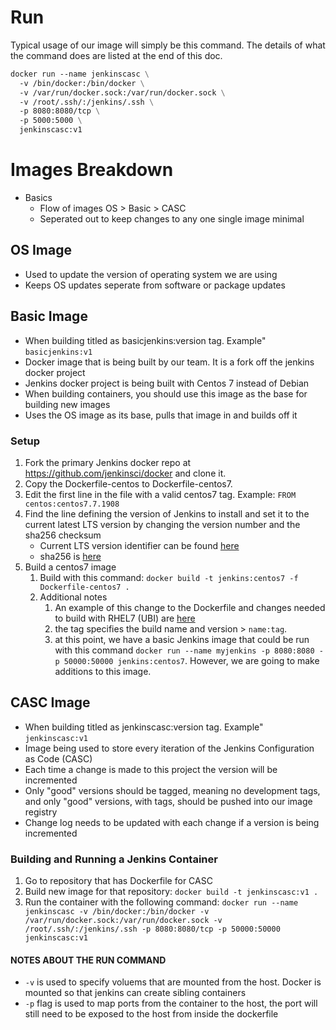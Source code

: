 # Run

Typical usage of our image will simply be this command. The details of what the command does are listed at the end of this doc.

```dockerfile
docker run --name jenkinscasc \
  -v /bin/docker:/bin/docker \
  -v /var/run/docker.sock:/var/run/docker.sock \
  -v /root/.ssh/:/jenkins/.ssh \
  -p 8080:8080/tcp \
  -p 5000:5000 \
  jenkinscasc:v1
```

# Images Breakdown

- Basics
  - Flow of images OS > Basic > CASC
  - Seperated out to keep changes to any one single image minimal

## OS Image

- Used to update the version of operating system we are using
- Keeps OS updates seperate from software or package updates

## Basic Image

- When building titled as basicjenkins:version tag. Example" `basicjenkins:v1`
- Docker image that is being built by our team. It is a fork off the jenkins docker project
- Jenkins docker project is being built with Centos 7 instead of Debian
- When building containers, you should use this image as the base for building new images
- Uses the OS image as its base, pulls that image in and builds off it

### Setup

1. Fork the primary Jenkins docker repo at https://github.com/jenkinsci/docker and clone it.
2. Copy the Dockerfile-centos to Dockerfile-centos7.
3. Edit the first line in the file with a valid centos7 tag. Example: `FROM centos:centos7.7.1908`
4. Find the line defining the version of Jenkins to install and set it to the current latest LTS version by changing the version number and the sha256 checksum
    - Current LTS version identifier can be found [here](https://jenkins.io/download/)
    - sha256 is [here](https://updates.jenkins-ci.org/download/war/)
5. Build a centos7 image
    1. Build with this command: `docker build -t jenkins:centos7 -f Dockerfile-centos7 .`
    2. Additional notes
        1. An example of this change to the Dockerfile and changes needed to build with RHEL7 (UBI) are [here](https://github.com/nafhn/docker/)
        2. the tag specifies the build name and version > `name:tag`.
        3. at this point, we have a basic Jenkins image that could be run with this command `docker run --name myjenkins -p 8080:8080 -p 50000:50000 jenkins:centos7`. However, we are going to make additions to this image.

## CASC Image

- When building titled as jenkinscasc:version tag. Example" `jenkinscasc:v1`
- Image being used to store every iteration of the Jenkins Configuration as Code (CASC)
- Each time a change is made to this project the version will be incremented
- Only "good" versions should be tagged, meaning no development tags, and only "good" versions, with tags, should be pushed into our image registry
- Change log needs to be updated with each change if a version is being incremented

### Building and Running a Jenkins Container

1. Go to repository that has Dockerfile for CASC
2. Build new image for that repository: `docker build -t jenkinscasc:v1 .`
3. Run the container with the following command: `docker run --name jenkinscasc -v /bin/docker:/bin/docker -v /var/run/docker.sock:/var/run/docker.sock -v /root/.ssh/:/jenkins/.ssh -p 8080:8080/tcp -p 50000:50000 jenkinscasc:v1`

#### NOTES ABOUT THE RUN COMMAND

- `-v` is used to specify voluems that are mounted from the host. Docker is mounted so that jenkins can create sibling containers
- `-p` flag is used to map ports from the container to the host, the port will still need to be exposed to the host from inside the dockerfile
